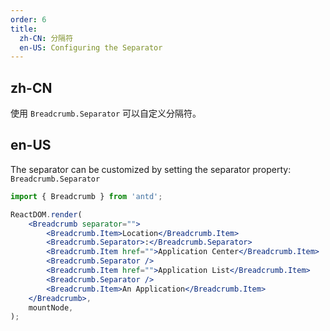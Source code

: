 ```yaml
---
order: 6
title:
  zh-CN: 分隔符
  en-US: Configuring the Separator
---
```


## zh-CN

使用 `Breadcrumb.Separator` 可以自定义分隔符。

## en-US

The separator can be customized by setting the separator property: `Breadcrumb.Separator`

```jsx
import { Breadcrumb } from 'antd';

ReactDOM.render(
	<Breadcrumb separator="">
		<Breadcrumb.Item>Location</Breadcrumb.Item>
		<Breadcrumb.Separator>:</Breadcrumb.Separator>
		<Breadcrumb.Item href="">Application Center</Breadcrumb.Item>
		<Breadcrumb.Separator />
		<Breadcrumb.Item href="">Application List</Breadcrumb.Item>
		<Breadcrumb.Separator />
		<Breadcrumb.Item>An Application</Breadcrumb.Item>
	</Breadcrumb>,
	mountNode,
);
```
